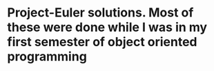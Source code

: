 # Project-Euler solutions. Most of these were done while I was in my first semester of object oriented programming
